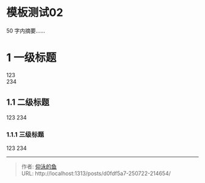 # 模板测试02


50 字内摘要......

<!--more-->



# 1 一级标题

123  
234

## 1.1 二级标题

123
234

### 1.1.1 三级标题
123
234


---

> 作者: [仰泳的鱼](http://localhost:1313)  
> URL: http://localhost:1313/posts/d0fdf5a7-250722-214654/  

